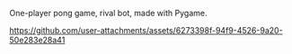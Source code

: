 One-player pong game, rival bot, made with Pygame.

https://github.com/user-attachments/assets/6273398f-94f9-4526-9a20-50e283e28a41

